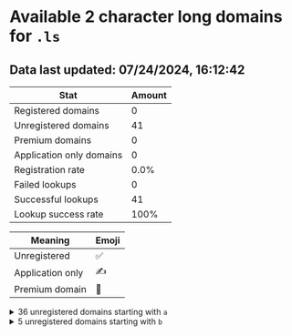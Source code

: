 # Available 2 character long domains for `.ls`

## Data last updated: 07/24/2024, 16:12:42

|Stat|Amount|
|--|--|
|Registered domains|0|
|Unregistered domains|41|
|Premium domains|0|
|Application only domains|0|
|Registration rate|0.0%|
|Failed lookups|0|
|Successful lookups|41|
|Lookup success rate|100%|


|Meaning|Emoji|
|--|--|
|Unregistered|:white_check_mark:|
|Application only|:writing_hand:|
|Premium domain|:gem:|

<details>
<summary>36 unregistered domains starting with <bold><code>a</code></bold></summary>

|Type|Domain|
|--|--|
|:white_check_mark:|`a0.ls`|
|:white_check_mark:|`a1.ls`|
|:white_check_mark:|`a2.ls`|
|:white_check_mark:|`a3.ls`|
|:white_check_mark:|`a4.ls`|
|:white_check_mark:|`a5.ls`|
|:white_check_mark:|`a6.ls`|
|:white_check_mark:|`a7.ls`|
|:white_check_mark:|`a8.ls`|
|:white_check_mark:|`a9.ls`|
|:white_check_mark:|`aa.ls`|
|:white_check_mark:|`ab.ls`|
|:white_check_mark:|`ac.ls`|
|:white_check_mark:|`ad.ls`|
|:white_check_mark:|`ae.ls`|
|:white_check_mark:|`af.ls`|
|:white_check_mark:|`ag.ls`|
|:white_check_mark:|`ah.ls`|
|:white_check_mark:|`ai.ls`|
|:white_check_mark:|`aj.ls`|
|:white_check_mark:|`ak.ls`|
|:white_check_mark:|`al.ls`|
|:white_check_mark:|`am.ls`|
|:white_check_mark:|`an.ls`|
|:white_check_mark:|`ao.ls`|
|:white_check_mark:|`ap.ls`|
|:white_check_mark:|`aq.ls`|
|:white_check_mark:|`ar.ls`|
|:white_check_mark:|`as.ls`|
|:white_check_mark:|`at.ls`|
|:white_check_mark:|`au.ls`|
|:white_check_mark:|`av.ls`|
|:white_check_mark:|`aw.ls`|
|:white_check_mark:|`ax.ls`|
|:white_check_mark:|`ay.ls`|
|:white_check_mark:|`az.ls`|
</details>
<details>
<summary>5 unregistered domains starting with <bold><code>b</code></bold></summary>

|Type|Domain|
|--|--|
|:white_check_mark:|`ba.ls`|
|:white_check_mark:|`bb.ls`|
|:white_check_mark:|`bc.ls`|
|:white_check_mark:|`bd.ls`|
|:white_check_mark:|`be.ls`|
</details>